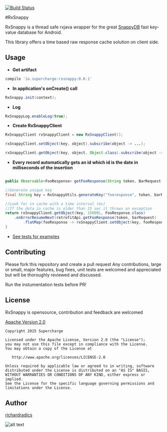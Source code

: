 [![Build Status](https://travis-ci.org/team-supercharge/rxsnappy.svg?branch=master)](https://travis-ci.org/team-supercharge/rxsnappy)

#RxSnappy

RxSnappy is a thread safe rxjava wrapper for the great [SnappyDB](http://www.snappydb.com/) fast key-value database for Android.

This library offers a time based raw response cache solution on client side.


## Usage
* __Get artifact__

```gradle
compile 'io.supercharge:rxsnappy:0.0.1'
```



* __In application's onCreate() call__

```java
RxSnappy.init(context);
```

* __Log__

```java
RxSnappyLog.enableLog(true);
```


* __Create RxSnappyClient__

```java
RxSnappyClient rxSnappyClient = new RxSnappyClient();

rxSnappyClient.setObject(key, object).subscribe(object -> ...);

rxSnappyClient.getObject(key, object, Object.class).subscribe(object -> ...);

```
* __Every record automatically gets an id which id is the date in milliseconds of the insertion__

```java

public Observable<FooResponse> getFooResponse(String token, BarRequest barRequest){

//Generate unique key 
final String key = RxSnappyUtils.generateKey("fooresponse", token, barRequest);

//Look for in cache with a time interval (ms)
//If the data in cache is older than 15 sec it throws an exception
return rxSnappyClient.getObject(key, 15000L, FooResponse.class)
	.onErrorResumeNext(retrofitApi.getFooResponse(token, barRequest)
		.flatMap(fooResponse -> rxSnappyClient.setObject(key, fooResponse));
}

```

* [See tests for examples
](./rxsnappy/src/androidTest/java/io/supercharge/rxsnappy/WorkingWithRetrofitTest.java)


## Contributing

Please fork this repository and create a pull request
Any contributions, large or small, major features, bug fixes, unit tests are welcomed and appreciated but will be thoroughly reviewed and discussed.

Run the instumentation tests before PR!

License
--------
RxSnappy is opensource, contribution and feedback are welcomed

[Apache Version 2.0](http://www.apache.org/licenses/LICENSE-2.0.html)

    Copyright 2015 Supercharge

    Licensed under the Apache License, Version 2.0 (the "License");
    you may not use this file except in compliance with the License.
    You may obtain a copy of the License at

       http://www.apache.org/licenses/LICENSE-2.0

    Unless required by applicable law or agreed to in writing, software
    distributed under the License is distributed on an "AS IS" BASIS,
    WITHOUT WARRANTIES OR CONDITIONS OF ANY KIND, either express or implied.
    See the License for the specific language governing permissions and
    limitations under the License.
    
## Author 

[richardradics](https://github.com/richardradics)   

![alt text][logo]

[logo]: http://s23.postimg.org/gbpv7dwjr/unnamed.png "Supercharge"

